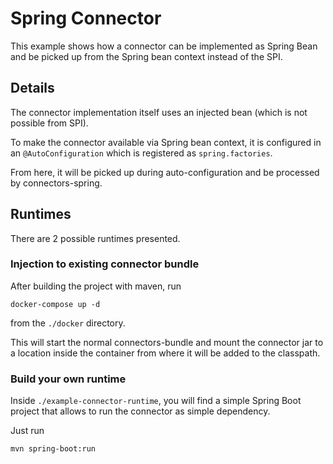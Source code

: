 # Spring Connector

This example shows how a connector can be implemented as Spring Bean and be picked up from the Spring bean context instead of the SPI.

## Details

The connector implementation itself uses an injected bean (which is not possible from SPI).

To make the connector available via Spring bean context, it is configured in an `@AutoConfiguration` which is registered as `spring.factories`.

From here, it will be picked up during auto-configuration and be processed by connectors-spring.

## Runtimes

There are 2 possible runtimes presented.

### Injection to existing connector bundle

After building the project with maven, run

```shell
docker-compose up -d
```

from the `./docker` directory.

This will start the normal connectors-bundle and mount the connector jar to a location inside the container from where it will be added to the classpath.

### Build your own runtime

Inside `./example-connector-runtime`, you will find a simple Spring Boot project that allows to run the connector as simple dependency.

Just run

```shell
mvn spring-boot:run
```
